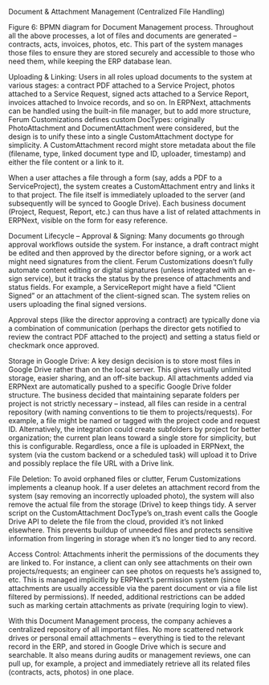 Document & Attachment Management (Centralized File Handling)

 Figure 6: BPMN diagram for Document Management process. Throughout all the above processes, a lot of files and documents are generated – contracts, acts, invoices, photos, etc. This part of the system manages those files to ensure they are stored securely and accessible to those who need them, while keeping the ERP database lean.

Uploading & Linking: Users in all roles upload documents to the system at various stages: a contract PDF attached to a Service Project, photos attached to a Service Request, signed acts attached to a Service Report, invoices attached to Invoice records, and so on. In ERPNext, attachments can be handled using the built-in file manager, but to add more structure, Ferum Customizations defines custom DocTypes: originally PhotoAttachment and DocumentAttachment were considered, but the design is to unify these into a single CustomAttachment doctype for simplicity. A CustomAttachment record might store metadata about the file (filename, type, linked document type and ID, uploader, timestamp) and either the file content or a link to it.

When a user attaches a file through a form (say, adds a PDF to a ServiceProject), the system creates a CustomAttachment entry and links it to that project. The file itself is immediately uploaded to the server (and subsequently will be synced to Google Drive). Each business document (Project, Request, Report, etc.) can thus have a list of related attachments in ERPNext, visible on the form for easy reference.

Document Lifecycle – Approval & Signing: Many documents go through approval workflows outside the system. For instance, a draft contract might be edited and then approved by the director before signing, or a work act might need signatures from the client. Ferum Customizations doesn’t fully automate content editing or digital signatures (unless integrated with an e-sign service), but it tracks the status by the presence of attachments and status fields. For example, a ServiceReport might have a field “Client Signed” or an attachment of the client-signed scan. The system relies on users uploading the final signed versions.

Approval steps (like the director approving a contract) are typically done via a combination of communication (perhaps the director gets notified to review the contract PDF attached to the project) and setting a status field or checkmark once approved.

Storage in Google Drive: A key design decision is to store most files in Google Drive rather than on the local server. This gives virtually unlimited storage, easier sharing, and an off-site backup. All attachments added via ERPNext are automatically pushed to a specific Google Drive folder structure. The business decided that maintaining separate folders per project is not strictly necessary – instead, all files can reside in a central repository (with naming conventions to tie them to projects/requests). For example, a file might be named or tagged with the project code and request ID. Alternatively, the integration could create subfolders by project for better organization; the current plan leans toward a single store for simplicity, but this is configurable. Regardless, once a file is uploaded in ERPNext, the system (via the custom backend or a scheduled task) will upload it to Drive and possibly replace the file URL with a Drive link.

File Deletion: To avoid orphaned files or clutter, Ferum Customizations implements a cleanup hook. If a user deletes an attachment record from the system (say removing an incorrectly uploaded photo), the system will also remove the actual file from the storage (Drive) to keep things tidy. A server script on the CustomAttachment DocType’s on_trash event calls the Google Drive API to delete the file from the cloud, provided it’s not linked elsewhere. This prevents buildup of unneeded files and protects sensitive information from lingering in storage when it’s no longer tied to any record.

Access Control: Attachments inherit the permissions of the documents they are linked to. For instance, a client can only see attachments on their own projects/requests; an engineer can see photos on requests he’s assigned to, etc. This is managed implicitly by ERPNext’s permission system (since attachments are usually accessible via the parent document or via a file list filtered by permissions). If needed, additional restrictions can be added such as marking certain attachments as private (requiring login to view).

With this Document Management process, the company achieves a centralized repository of all important files. No more scattered network drives or personal email attachments – everything is tied to the relevant record in the ERP, and stored in Google Drive which is secure and searchable. It also means during audits or management reviews, one can pull up, for example, a project and immediately retrieve all its related files (contracts, acts, photos) in one place.